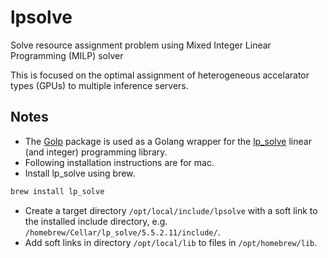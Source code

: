 # lpsolve

Solve resource assignment problem using Mixed Integer Linear Programming (MILP) solver

This is focused on the optimal assignment of heterogeneous accelarator types (GPUs) to multiple inference servers.

## Notes

- The [Golp](https://pkg.go.dev/github.com/draffensperger/golp) package is used as a Golang wrapper for the [lp_solve](https://lpsolve.sourceforge.net/5.5/) linear (and integer) programming library.
- Following installation instructions are for mac.
- Install lp_solve using brew.

```bash
brew install lp_solve
```

- Create a target directory `/opt/local/include/lpsolve` with a soft link to the installed include directory, e.g. `/homebrew/Cellar/lp_solve/5.5.2.11/include/`.
- Add soft links in directory `/opt/local/lib` to files in `/opt/homebrew/lib`.
